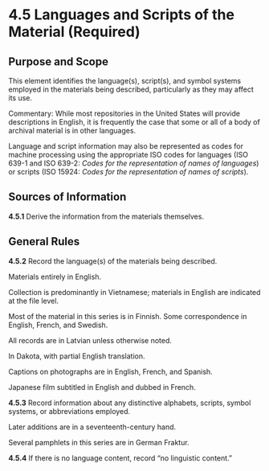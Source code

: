 # 4.5 Languages and Scripts of the Material (Required)

## Purpose and Scope

This element identifies the language(s), script(s), and symbol systems employed in the materials being described, particularly as they may affect its use.

Commentary: While most repositories in the United States will provide descriptions in English, it is frequently the case that some or all of a body of archival material is in other languages.

Language and script information may also be represented as codes for machine processing using the appropriate ISO codes for languages (ISO 639-1 and ISO 639-2: _Codes for the representation of names of languages_) or scripts (ISO 15924: _Codes for the representation of names of scripts_).

## Sources of Information

**4.5.1** Derive the information from the materials themselves.

## General Rules

**4.5.2** Record the language(s) of the materials being described.

Materials entirely in English.

Collection is predominantly in Vietnamese; materials in English are indicated at the file level.

Most of the material in this series is in Finnish. Some correspondence in English, French, and Swedish.

All records are in Latvian unless otherwise noted.

In Dakota, with partial English translation.

Captions on photographs are in English, French, and Spanish.

Japanese film subtitled in English and dubbed in French.

**4.5.3** Record information about any distinctive alphabets, scripts, symbol systems, or abbreviations employed.

Later additions are in a seventeenth-century hand.

Several pamphlets in this series are in German Fraktur.

**4.5.4** If there is no language content, record “no linguistic content.”
